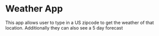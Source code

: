 # Weather App 

This app allows user to type in a US zipcode to get the weather of that location. Additionally they can also see a 5 day forecast

